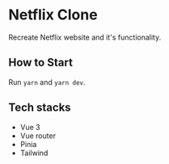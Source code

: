 # Netflix Clone
 Recreate Netflix website and it's functionality.
 
## How to Start
Run `yarn` and `yarn dev`.

## Tech stacks
- Vue 3
-  Vue router
- Pinia
- Tailwind
